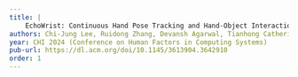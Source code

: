 ```yaml
---
title: |
    EchoWrist: Continuous Hand Pose Tracking and Hand-Object Interaction Recognition Using Low-Power Active Acoustic Sensing On a Wristband
authors: Chi-Jung Lee, Ruidong Zhang, Devansh Agarwal, Tianhong Catherine Yu, Vipin Gunda, Oliver Lopez, **<u>James Jinhan Kim</u>**, Sicheng Yin, Boao Dong, Ke Li, Mose Sakashita, François Guimbretière, and Cheng Zhang
year: CHI 2024 (Conference on Human Factors in Computing Systems)
pub-url: https://dl.acm.org/doi/10.1145/3613904.3642910
order: 1
---
```

